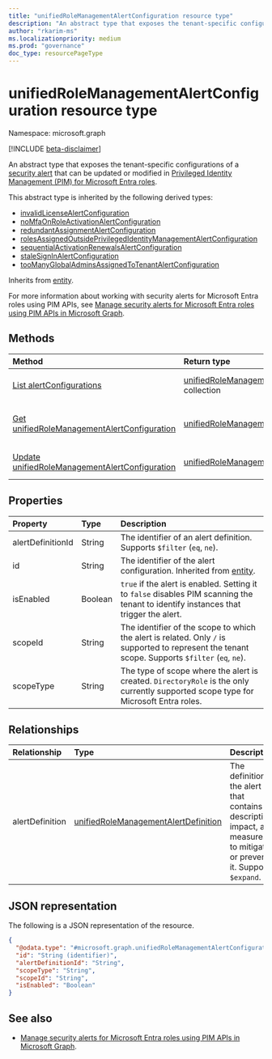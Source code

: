 ```yaml
---
title: "unifiedRoleManagementAlertConfiguration resource type"
description: "An abstract type that exposes the tenant-specific configurations of a security alert that can be updated or modified in Privileged Identity Management (PIM) for Microsoft Entra roles."
author: "rkarim-ms"
ms.localizationpriority: medium
ms.prod: "governance"
doc_type: resourcePageType
---
```


# unifiedRoleManagementAlertConfiguration resource type

Namespace: microsoft.graph

[!INCLUDE [beta-disclaimer](../../includes/beta-disclaimer.md)]

An abstract type that exposes the tenant-specific configurations of a [security alert](unifiedrolemanagementalert.md) that can be updated or modified in [Privileged Identity Management (PIM) for Microsoft Entra roles](privilegedidentitymanagementv3-overview.md).

This abstract type is inherited by the following derived types:

- [invalidLicenseAlertConfiguration](../resources/invalidlicensealertconfiguration.md)
- [noMfaOnRoleActivationAlertConfiguration](../resources/nomfaonroleactivationalertconfiguration.md)
- [redundantAssignmentAlertConfiguration](../resources/redundantassignmentalertconfiguration.md)
- [rolesAssignedOutsidePrivilegedIdentityManagementAlertConfiguration](../resources/rolesassignedoutsideprivilegedidentitymanagementalertconfiguration.md)
- [sequentialActivationRenewalsAlertConfiguration](../resources/sequentialactivationrenewalsalertconfiguration.md)
- [staleSignInAlertConfiguration](../resources/stalesigninalertconfiguration.md)
- [tooManyGlobalAdminsAssignedToTenantAlertConfiguration](../resources/toomanyglobaladminsassignedtotenantalertconfiguration.md)

Inherits from [entity](../resources/entity.md).

For more information about working with security alerts for Microsoft Entra roles using PIM APIs, see [Manage security alerts for Microsoft Entra roles using PIM APIs in Microsoft Graph](/graph/how-to-pim-alerts).

## Methods
|Method|Return type|Description|
|:---|:---|:---|
|[List alertConfigurations](../api/rolemanagementalert-list-alertconfigurations.md)|[unifiedRoleManagementAlertConfiguration](../resources/unifiedrolemanagementalertconfiguration.md) collection|Get a list of the [unifiedRoleManagementAlertConfiguration](../resources/unifiedrolemanagementalertconfiguration.md) objects and their properties.|
|[Get unifiedRoleManagementAlertConfiguration](../api/unifiedrolemanagementalertconfiguration-get.md)|[unifiedRoleManagementAlertConfiguration](../resources/unifiedrolemanagementalertconfiguration.md)|Read the properties and relationships of an [unifiedRoleManagementAlertConfiguration](../resources/unifiedrolemanagementalertconfiguration.md) object.|
|[Update unifiedRoleManagementAlertConfiguration](../api/unifiedrolemanagementalertconfiguration-update.md)|[unifiedRoleManagementAlertConfiguration](../resources/unifiedrolemanagementalertconfiguration.md)|Update the properties of an [unifiedRoleManagementAlertConfiguration](../resources/unifiedrolemanagementalertconfiguration.md) object.|

## Properties
|Property|Type|Description|
|:---|:---|:---|
|alertDefinitionId|String|The identifier of an alert definition. Supports `$filter` (`eq`, `ne`).|
|id|String|The identifier of the alert configuration. Inherited from [entity](../resources/entity.md).|
|isEnabled|Boolean|`true` if the alert is enabled. Setting it to `false` disables PIM scanning the tenant to identify instances that trigger the alert.|
|scopeId|String|The identifier of the scope to which the alert is related. Only `/` is supported to represent the tenant scope. Supports `$filter` (`eq`, `ne`).|
|scopeType|String|The type of scope where the alert is created. `DirectoryRole` is the only currently supported scope type for Microsoft Entra roles. |

## Relationships
|Relationship|Type|Description|
|:---|:---|:---|
|alertDefinition|[unifiedRoleManagementAlertDefinition](../resources/unifiedrolemanagementalertdefinition.md)| The definition of the alert that contains its description, impact, and measures to mitigate or prevent it. Supports `$expand`.|

## JSON representation
The following is a JSON representation of the resource.
<!-- {
  "blockType": "resource",
  "keyProperty": "id",
  "@odata.type": "microsoft.graph.unifiedRoleManagementAlertConfiguration",
  "baseType": "microsoft.graph.entity",
  "openType": false
}
-->
``` json
{
  "@odata.type": "#microsoft.graph.unifiedRoleManagementAlertConfiguration",
  "id": "String (identifier)",
  "alertDefinitionId": "String",
  "scopeType": "String",
  "scopeId": "String",
  "isEnabled": "Boolean"
}
```

## See also
+ [Manage security alerts for Microsoft Entra roles using PIM APIs in Microsoft Graph](/graph/how-to-pim-alerts).
